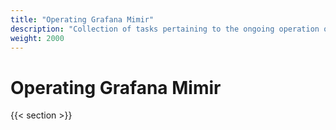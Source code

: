 ```yaml
---
title: "Operating Grafana Mimir"
description: "Collection of tasks pertaining to the ongoing operation of Grafana Mimir."
weight: 2000
---
```


# Operating Grafana Mimir

{{< section >}}

